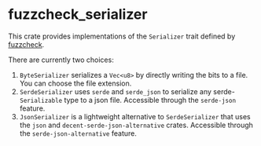 # fuzzcheck_serializer

This crate provides implementations of the `Serializer` trait defined by
[fuzzcheck].

There are currently two choices:

1. `ByteSerializer` serializes a `Vec<u8>` by directly writing the bits to 
a file. You can choose the file extension.
2. `SerdeSerializer` uses `serde` and `serde_json` to serialize any
serde-`Serializable` type to a json file. Accessible through the `serde-json`
feature.
3. `JsonSerializer` is a lightweight alternative to `SerdeSerializer` that uses
the `json` and `decent-serde-json-alternative` crates. Accessible through the
`serde-json-alternative` feature.

[fuzzcheck]: https://crates.io/crates/fuzzcheck
